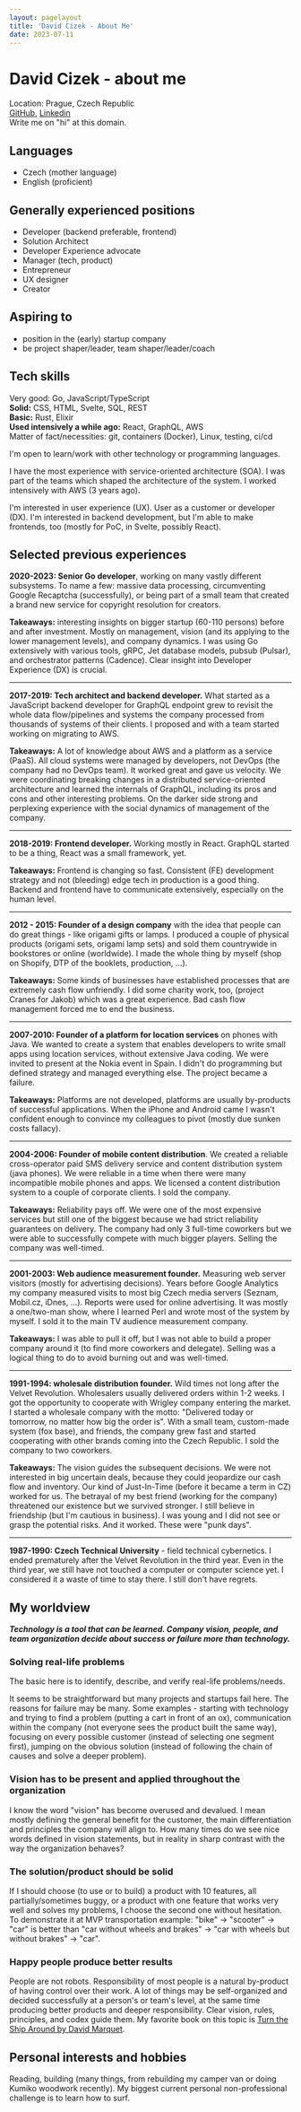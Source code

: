 ```yaml
--- 
layout: pagelayout 
title: 'David Cizek - About Me' 
date: 2023-07-11
--- 
```


<h1>David Cizek - about me</h1>
<p> Location: Prague, Czech Republic<br />
    <a href="https://github.com/dacz" , target="_blank">GitHub</a>, <a
        href="https://www.linkedin.com/in/davidcizek/" target="_blank">Linkedin</a><br /> <span
        class="cc" onclick="openm()">Write me on "hi" at this domain</span>.
</p>
<h2>Languages</h2>
<ul>
    <li>Czech (mother language)</li>
    <li>English (proficient)</li>
</ul>
<h2>Generally experienced positions</h2>
<ul>
    <li>Developer (backend preferable, frontend)</li>
    <li>Solution Architect</li>
    <li>Developer Experience advocate</li>
    <li>Manager (tech, product)</li>
    <li>Entrepreneur</li>
    <li>UX designer</li>
    <li>Creator</li>
</ul>
<h2>Aspiring to</h2>
<ul>
    <li>position in the (early) startup company</li>
    <li>be project shaper/leader, team shaper/leader/coach</li>
</ul>
<h2>Tech skills</h2>
<p>
    <string>Very good:</string> Go, JavaScript/TypeScript<br />
    <strong>Solid:</strong> CSS, HTML, Svelte, SQL, REST<br />
    <strong>Basic:</strong> Rust, Elixir<br />
    <strong>Used intensively a while ago:</strong> React, GraphQL, AWS<br /> Matter of
    fact/necessities: git, containers (Docker), Linux, testing, ci/cd<br />
</p>
<p>I'm open to learn/work with other technology or programming languages.</p>
<p>I have the most experience with service-oriented architecture (SOA). I was part of the teams
    which shaped the architecture of the system. I worked intensively with AWS (3 years ago). </p>
<p>I'm interested in user experience (UX). User as a customer or developer (DX). I'm interested in
    backend development, but I'm able to make frontends, too (mostly for PoC, in Svelte, possibly
    React).</p>
<h2>Selected previous experiences</h2>
<p><strong>2020-2023: Senior Go developer</strong>, working on many vastly different subsystems. To
    name a few: massive data processing, circumventing Google Recaptcha (successfully), or being
    part of a small team that created a brand new service for copyright resolution for creators.</p>
<p><strong>Takeaways:</strong> interesting insights on bigger startup (60-110 persons) before and
    after investment. Mostly on management, vision (and its applying to the lower management
    levels), and company dynamics. I was using Go extensively with various tools, gRPC, Jet database
    models, pubsub (Pulsar), and orchestrator patterns (Cadence). Clear insight into Developer
    Experience (DX) is crucial.</p>
<hr />
<p><strong>2017-2019: Tech architect and backend developer.</strong> What started as a JavaScript
    backend developer for GraphQL endpoint grew to revisit the whole data flow/pipelines and systems
    the company processed from thousands of systems of their clients. I proposed and with a team
    started working on migrating to AWS.</p>
<p><strong>Takeaways:</strong> A lot of knowledge about AWS and a platform as a service (PaaS). All
    cloud systems were managed by developers, not DevOps (the company had no DevOps team). It worked
    great and gave us velocity. We were coordinating breaking changes in a distributed
    service-oriented architecture and learned the internals of GraphQL, including its pros and cons
    and other interesting problems. On the darker side strong and perplexing experience with the
    social dynamics of management of the company.</p>
<hr />
<p><strong>2018-2019: Frontend developer.</strong> Working mostly in React. GraphQL started to be a
    thing, React was a small framework, yet.</p>
<p><strong>Takeaways:</strong> Frontend is changing so fast. Consistent (FE) development strategy
    and not (bleeding) edge tech in production is a good thing. Backend and frontend have to
    communicate extensively, especially on the human level.</p>
<hr />
<p><strong>2012 - 2015: Founder of a design company</strong> with the idea that people can do great
    things - like origami gifts or lamps. I produced a couple of physical products (origami sets,
    origami lamp sets) and sold them countrywide in bookstores or online (worldwide). I made the
    whole thing by myself (shop on Shopify, DTP of the booklets, production, …).</p>
<p><strong>Takeaways:</strong> Some kinds of businesses have established processes that are
    extremely cash flow unfriendly. I did some charity work, too, (project Cranes for Jakob) which
    was a great experience. Bad cash flow management forced me to end the business.</p>
<hr />
<p><strong>2007-2010: Founder of a platform for location services</strong> on phones with Java. We
    wanted to create a system that enables developers to write small apps using location services,
    without extensive Java coding. We were invited to present at the Nokia event in Spain. I didn't
    do programming but defined strategy and managed everything else. The project became a failure.
</p>
<p><strong>Takeaways:</strong> Platforms are not developed, platforms are usually by-products of
    successful applications. When the iPhone and Android came I wasn't confident enough to convince
    my colleagues to pivot (mostly due sunken costs fallacy).</p>
<hr />
<p><strong>2004-2006: Founder of mobile content distribution</strong>. We created a reliable
    cross-operator paid SMS delivery service and content distribution system (java phones). We were
    reliable in a time when there were many incompatible mobile phones and apps. We licensed a
    content distribution system to a couple of corporate clients. I sold the company. </p>
<p><strong>Takeaways:</strong> Reliability pays off. We were one of the most expensive services but
    still one of the biggest because we had strict reliability guarantees on delivery. The company
    had only 3 full-time coworkers but we were able to successfully compete with much bigger
    players. Selling the company was well-timed.</p>
<hr />
<p><strong>2001-2003: Web audience measurement founder.</strong> Measuring web server visitors
    (mostly for advertising decisions). Years before Google Analytics my company measured visits to
    most big Czech media servers (Seznam, Mobil.cz, iDnes, …). Reports were used for online
    advertising. It was mostly a one/two-man show, where I learned Perl and wrote most of the system
    by myself. I sold it to the main TV audience measurement company.</p>
<p><strong>Takeaways:</strong> I was able to pull it off, but I was not able to build a proper
    company around it (to find more coworkers and delegate). Selling was a logical thing to do to
    avoid burning out and was well-timed.</p>
<hr />
<p><strong>1991-1994: wholesale distribution founder.</strong> Wild times not long after the Velvet
    Revolution. Wholesalers usually delivered orders within 1-2 weeks. I got the opportunity to
    cooperate with Wrigley company entering the market. I started a wholesale company with the
    motto: "Delivered today or tomorrow, no matter how big the order is". With a small team,
    custom-made system (fox base), and friends, the company grew fast and started cooperating with
    other brands coming into the Czech Republic. I sold the company to two coworkers.</p>
<p><strong>Takeaways:</strong> The vision guides the subsequent decisions. We were not interested in
    big uncertain deals, because they could jeopardize our cash flow and inventory. Our kind of
    Just-In-Time (before it became a term in CZ) worked for us. The betrayal of my best friend
    (working for the company) threatened our existence but we survived stronger. I still believe in
    friendship (but I'm cautious in business). I was young and I did not see or grasp the potential
    risks. And it worked. These were "punk days".</p>
<hr />
<p><strong>1987-1990: Czech Technical University</strong> - field technical cybernetics. I ended
    prematurely after the Velvet Revolution in the third year. Even in the third year, we still have
    not touched a computer or computer science yet. I considered it a waste of time to stay there. I
    still don't have regrets.</p>
<h2>My worldview</h2>
<em><strong>Technology is a tool that can be learned. Company vision, people, and team organization
        decide about success or failure more than technology.</strong></em>
<h3>Solving real-life problems</h3>
<p>The basic here is to identify, describe, and verify real-life problems/needs. </p>
<p>It seems to be straightforward but many projects and startups fail here. The reasons for failure
    may be many. Some examples - starting with technology and trying to find a problem (putting a
    cart in front of an ox), communication within the company (not everyone sees the product built
    the same way), focusing on every possible customer (instead of selecting one segment first),
    jumping on the obvious solution (instead of following the chain of causes and solve a deeper
    problem).</p>
<h3>Vision has to be present and applied throughout the organization</h3>
<p>I know the word "vision" has become overused and devalued. I mean mostly defining the general
    benefit for the customer, the main differentiation and principles the company will align to. How
    many times do we see nice words defined in vision statements, but in reality in sharp contrast
    with the way the organization behaves?</p>
<h3>The solution/product should be solid</h3>
<p>If I should choose (to use or to build) a product with 10 features, all partially/sometimes
    buggy, or a product with one feature that works very well and solves my problems, I choose the
    second one without hesitation. To demonstrate it at MVP transportation example: "bike" ->
    "scooter" -> "car" is better than "car without wheels and brakes" -> "car with wheels but
    without brakes" -> "car".</p>
<h3>Happy people produce better results</h3>
<p>People are not robots. Responsibility of most people is a natural by-product of having control
    over their work. A lot of things may be self-organized and decided successfully at a person's or
    team's level, at the same time producing better products and deeper responsibility. Clear
    vision, rules, principles, and codex guide them. My favorite book on this topic is <a
        href="https://davidmarquet.com/turn-the-ship-around-book/" target="_blank">Turn the Ship
        Around by David Marquet</a>.</p>
<h2>Personal interests and hobbies</h2>
<p>Reading, building (many things, from rebuilding my camper van or doing Kumiko woodwork recently).
    My biggest current personal non-professional challenge is to learn how to surf. </p>